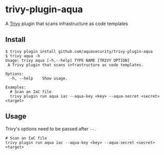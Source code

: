 # trivy-plugin-aqua
A [Trivy](https://github.com/aquasecurity/trivy) plugin that scans infrastructure as code templates

## Install

```
$ trivy plugin install github.com/aquasecurity/trivy-plugin-aqua
$ trivy aqua -h
Usage: trivy aqua [-h,--help] TYPE NAME [TRIVY OPTION]
 A Trivy plugin that scans infrastructure as code templates.

Options:
  -h, --help    Show usage.

Examples:
  # Scan an IaC file
  trivy plugin run aqua iac --aqua-key <key> --aqua-secret <secret> <target>

```

## Usage
Trivy's options need to be passed after `--`.

```
# Scan an IaC file
trivy plugin run aqua iac --aqua-key <key> --aqua-secret <secret> <target>
```

